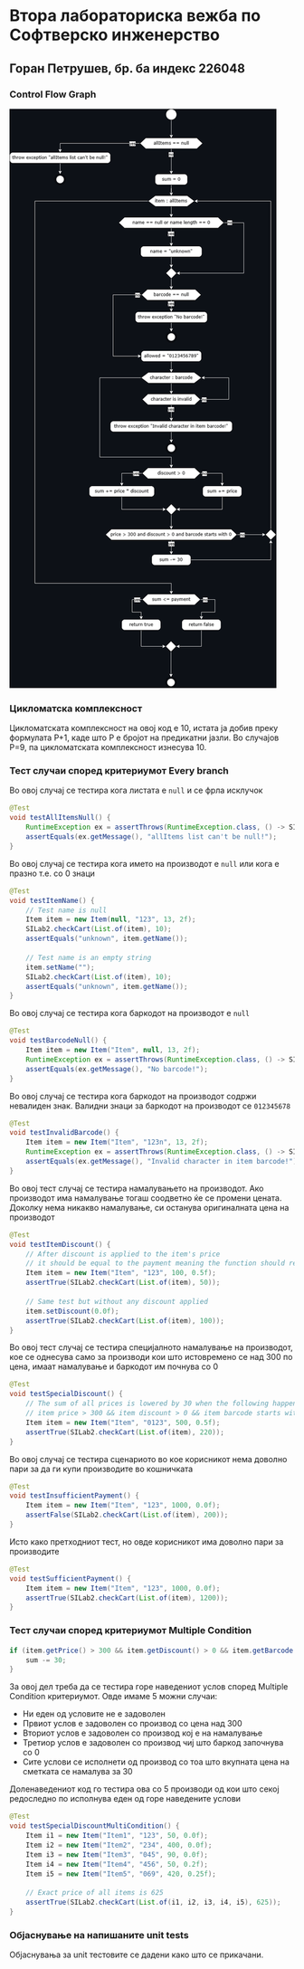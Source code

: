 # Втора лабораториска вежба по Софтверско инженерство

## Горан Петрушев, бр. ба индекс 226048

### Control Flow Graph

![alt text](https://github.com/GoranPetrusev/SI_2024_lab2_226048/blob/master/CFG.png?raw=true)

### Цикломатска комплексност

Цикломатската комплексност на овој код е 10, истата ја добив преку формулата P+1, каде што P е бројот на предикатни јазли. Во случајoв P=9, па цикломатската комплексност изнесува 10.

### Тест случаи според критериумот Every branch

Во овој случај се тестира кога листата е `null` и се фрла исклучок
```java
@Test
void testAllItemsNull() {
    RuntimeException ex = assertThrows(RuntimeException.class, () -> SILab2.checkCart(null, 10));
    assertEquals(ex.getMessage(), "allItems list can't be null!");
}
```

Во овој случај се тестира кога името на производот е `null` или кога е празно т.е. со 0 знаци
```java
@Test
void testItemName() {
    // Test name is null
    Item item = new Item(null, "123", 13, 2f);
    SILab2.checkCart(List.of(item), 10);
    assertEquals("unknown", item.getName());

    // Test name is an empty string
    item.setName("");
    SILab2.checkCart(List.of(item), 10);
    assertEquals("unknown", item.getName());
}
```

Во овој случај се тестира кога баркодот на производот е `null`
```java
@Test
void testBarcodeNull() {
    Item item = new Item("Item", null, 13, 2f);
    RuntimeException ex = assertThrows(RuntimeException.class, () -> SILab2.checkCart(List.of(item), 10));
    assertEquals(ex.getMessage(), "No barcode!");
}
```

Во овој случај се тестира кога баркодот на производот содржи невалиден знак. Валидни знаци за баркодот на производот се `012345678`
```java
@Test
void testInvalidBarcode() {
    Item item = new Item("Item", "123n", 13, 2f);
    RuntimeException ex = assertThrows(RuntimeException.class, () -> SILab2.checkCart(List.of(item), 10));
    assertEquals(ex.getMessage(), "Invalid character in item barcode!");
}
```

Во овој тест случај се тестира намалувањето на производот. Ако производот има намалување тогаш соодветно ќе се промени цената. Доколку нема никакво намалување, си останува оригиналната цена на производот
```java
@Test
void testItemDiscount() {
    // After discount is applied to the item's price
    // it should be equal to the payment meaning the function should return true
    Item item = new Item("Item", "123", 100, 0.5f);
    assertTrue(SILab2.checkCart(List.of(item), 50));

    // Same test but without any discount applied
    item.setDiscount(0.0f);
    assertTrue(SILab2.checkCart(List.of(item), 100));
}
```

Во овој тест случај се тестира специјалното намалување на производот, кое се однесува само за производи кои што истовремено се над 300 по цена, имаат намалување и баркодот им почнува со 0
```java
@Test
void testSpecialDiscount() {
    // The sum of all prices is lowered by 30 when the following happens:
    // item price > 300 && item discount > 0 && item barcode starts with '0'
    Item item = new Item("Item", "0123", 500, 0.5f);
    assertTrue(SILab2.checkCart(List.of(item), 220));
}
```

Во овој случај се тестира сценариото во кое корисникот нема доволно пари за да ги купи производите во кошничката
```java
@Test
void testInsufficientPayment() {
    Item item = new Item("Item", "123", 1000, 0.0f);
    assertFalse(SILab2.checkCart(List.of(item), 200));
}
```

Исто како претходниот тест, но овде корисникот има доволно пари за производите
```java
@Test
void testSufficientPayment() {
    Item item = new Item("Item", "123", 1000, 0.0f);
    assertTrue(SILab2.checkCart(List.of(item), 1200));
}
```

### Тест случаи според критериумот Multiple Condition

```java
if (item.getPrice() > 300 && item.getDiscount() > 0 && item.getBarcode().charAt(0) == '0'){
    sum -= 30;
}
``` 
За овој дел треба да се тестира горе наведениот услов според Multiple Condition критериумот. Овде имаме 5 можни случаи:
- Ни еден од условите не е задоволен
- Првиот услов е задоволен со производ со цена над 300
- Вториот услов е задоволен со производ кој е на намалување
- Третиор услов е задоволен со производ чиј што баркод започнува со 0
- Сите услови се исполнети од производ со тоа што вкупната цена на сметката се намалува за 30

Доленаведениот код го тестира ова со 5 производи од кои што секој редоследно по исполнува еден од горе наведените услови
```java
@Test
void testSpecialDiscountMultiCondition() {
    Item i1 = new Item("Item1", "123", 50, 0.0f);
    Item i2 = new Item("Item2", "234", 400, 0.0f);
    Item i3 = new Item("Item3", "045", 90, 0.0f);
    Item i4 = new Item("Item4", "456", 50, 0.2f);
    Item i5 = new Item("Item5", "069", 420, 0.25f);

    // Exact price of all items is 625
    assertTrue(SILab2.checkCart(List.of(i1, i2, i3, i4, i5), 625));
}
```

### Објаснување на напишаните unit tests

Објаснувања за unit тестовите се дадени како што се прикачани. 
